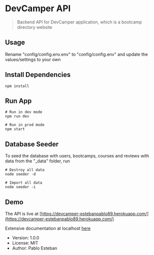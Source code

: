 # DevCamper API

> Backend API for DevCamper application, which is a bootcamp directory website

## Usage

Rename "config/config.env.env" to "config/config.env" and update the values/settings to your own

## Install Dependencies

```
npm install
```

## Run App

```
# Run in dev mode
npm run dev

# Run in prod mode
npm start
```

## Database Seeder

To seed the database with users, bootcamps, courses and reviews with data from the "\_data" folder, run

```
# Destroy all data
node seeder -d

# Import all data
node seeder -i
```

## Demo

The API is live at [https://devcamper-estebanpablo89.herokuapp.com/](https://devcamper-estebanpablo89.herokuapp.com/)

Extensive documentation at localhost [here](https://documenter.getpostman.com/view/724536/TVmFif5m)

- Version: 1.0.0
- License: MIT
- Author: Pablo Esteban

